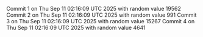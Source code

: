 Commit 1 on Thu Sep 11 02:16:09 UTC 2025 with random value 19562
Commit 2 on Thu Sep 11 02:16:09 UTC 2025 with random value 991
Commit 3 on Thu Sep 11 02:16:09 UTC 2025 with random value 15267
Commit 4 on Thu Sep 11 02:16:09 UTC 2025 with random value 4641
